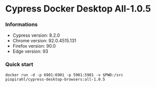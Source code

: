 # Cypress Docker Desktop All-1.0.5

### Informations
- Cypress version:  8.2.0
- Chrome version: 92.0.4515.131
- Firefox version: 90.0
- Edge version: 93

### Quick  start

```
docker run -d -p 6901:6901 -p 5901:5901 -v $PWD:/src piopirahl/cypress-desktop-browsers:all-1.0.5 
```